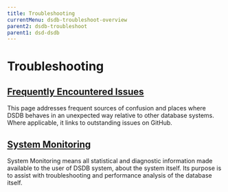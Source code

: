 ```yaml
---
title: Troubleshooting
currentMenu: dsdb-troubleshoot-overview
parent2: dsdb-troubleshoot
parent1: dsd-dsdb
---
```


# Troubleshooting

## [Frequently Encountered Issues](/dsdb/v1.0/troubleshooting/frequently_encountered_issues/)

This page addresses frequent sources of confusion and places where DSDB behaves in an unexpected way relative to other database systems.
Where applicable, it links to outstanding issues on GitHub.

## [System Monitoring](/dsdb/v1.0/troubleshooting/system_monitoring/)

System Monitoring means all statistical and diagnostic information made available to the user of DSDB system, about the system itself.
Its purpose is to assist with troubleshooting and performance analysis of the database itself.

